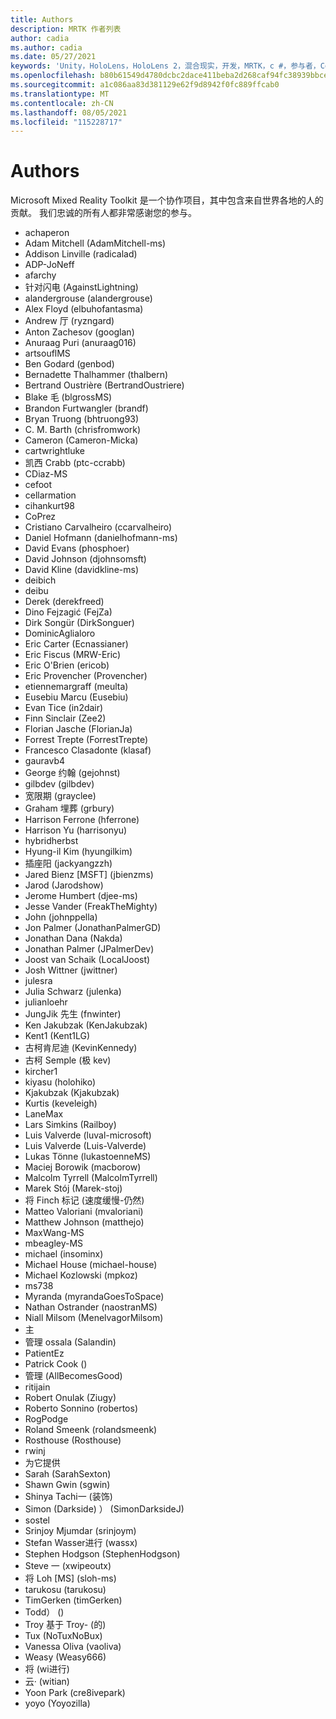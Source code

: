 ```yaml
---
title: Authors
description: MRTK 作者列表
author: cadia
ms.author: cadia
ms.date: 05/27/2021
keywords: 'Unity，HoloLens，HoloLens 2，混合现实，开发，MRTK，c #，参与者，Community'
ms.openlocfilehash: b80b61549d4780dcbc2dace411beba2d268caf94fc38939bbce39eadffc8077c
ms.sourcegitcommit: a1c086aa83d381129e62f9d8942f0fc889ffcab0
ms.translationtype: MT
ms.contentlocale: zh-CN
ms.lasthandoff: 08/05/2021
ms.locfileid: "115228717"
---
```

# <a name="authors"></a>Authors

Microsoft Mixed Reality Toolkit 是一个协作项目，其中包含来自世界各地的人的贡献。 我们忠诚的所有人都非常感谢您的参与。

- achaperon
- Adam Mitchell (AdamMitchell-ms) 
- Addison Linville (radicalad) 
- ADP-JoNeff
- afarchy
- 针对闪电 (AgainstLightning) 
- alandergrouse (alandergrouse) 
- Alex Floyd (elbuhofantasma) 
- Andrew 厅 (ryzngard) 
- Anton Zachesov (googlan) 
- Anuraag Puri (anuraag016) 
- artsouflMS
- Ben Godard (genbod) 
- Bernadette Thalhammer (thalbern) 
- Bertrand Oustrière (BertrandOustriere) 
- Blake 毛 (blgrossMS) 
- Brandon Furtwangler (brandf) 
- Bryan Truong (bhtruong93) 
- C. M. Barth (chrisfromwork) 
- Cameron (Cameron-Micka) 
- cartwrightluke
- 凯西 Crabb (ptc-ccrabb) 
- CDiaz-MS
- cefoot
- cellarmation
- cihankurt98
- CoPrez
- Cristiano Carvalheiro (ccarvalheiro) 
- Daniel Hofmann (danielhofmann-ms) 
- David Evans (phosphoer) 
- David Johnson (djohnsomsft) 
- David Kline (davidkline-ms) 
- deibich
- deibu
- Derek (derekfreed) 
- Dino Fejzagić (FejZa) 
- Dirk Songür (DirkSonguer) 
- DominicAglialoro
- Eric Carter (Ecnassianer) 
- Eric Fiscus (MRW-Eric) 
- Eric O'Brien (ericob) 
- Eric Provencher (Provencher) 
- etiennemargraff (meulta) 
- Eusebiu Marcu (Eusebiu) 
- Evan Tice (in2dair) 
- Finn Sinclair (Zee2) 
- Florian Jasche (FlorianJa) 
- Forrest Trepte (ForrestTrepte) 
- Francesco Clasadonte (klasaf) 
- gauravb4
- George 约翰 (gejohnst) 
- gilbdev (gilbdev) 
- 宽限期 (grayclee) 
- Graham 埋葬 (grbury) 
- Harrison Ferrone (hferrone) 
- Harrison Yu (harrisonyu) 
- hybridherbst
- Hyung-il Kim (hyungilkim) 
- 插座阳 (jackyangzzh) 
- Jared Bienz [MSFT] (jbienzms) 
- Jarod (Jarodshow) 
- Jerome Humbert (djee-ms) 
- Jesse Vander (FreakTheMighty) 
- John (johnppella) 
- Jon Palmer (JonathanPalmerGD) 
- Jonathan Dana (Nakda) 
- Jonathan Palmer (JPalmerDev) 
- Joost van Schaik (LocalJoost) 
- Josh Wittner (jwittner) 
- julesra
- Julia Schwarz (julenka) 
- julianloehr
- JungJik 先生 (fnwinter) 
- Ken Jakubzak (KenJakubzak) 
- Kent1 (Kent1LG) 
- 古柯肯尼迪 (KevinKennedy) 
- 古柯 Semple (极 kev) 
- kircher1
- kiyasu (holohiko) 
- Kjakubzak (Kjakubzak) 
- Kurtis (keveleigh) 
- LaneMax
- Lars Simkins (Railboy) 
- Luis Valverde (luval-microsoft) 
- Luis Valverde (Luis-Valverde) 
- Lukas Tönne (lukastoenneMS) 
- Maciej Borowik (macborow) 
- Malcolm Tyrrell (MalcolmTyrrell) 
- Marek Stój (Marek-stoj) 
- 将 Finch 标记 (速度缓慢-仍然) 
- Matteo Valoriani (mvaloriani) 
- Matthew Johnson (matthejo) 
- MaxWang-MS
- mbeagley-MS
- michael (insominx) 
- Michael House (michael-house) 
- Michael Kozlowski (mpkoz) 
- ms738
- Myranda (myrandaGoesToSpace) 
- Nathan Ostrander (naostranMS) 
- Niall Milsom (MenelvagorMilsom) 
- 主
- 管理 ossala (Salandin) 
- PatientEz
- Patrick Cook () 
- 管理 (AllBecomesGood) 
- ritijain
- Robert Onulak (Ziugy) 
- Roberto Sonnino (robertos) 
- RogPodge
- Roland Smeenk (rolandsmeenk) 
- Rosthouse (Rosthouse) 
- rwinj
- 为它提供
- Sarah (SarahSexton) 
- Shawn Gwin (sgwin) 
- Shinya Tachi一 (装饰) 
- Simon (Darkside) ） (SimonDarksideJ) 
- sostel
- Srinjoy Mjumdar (srinjoym) 
- Stefan Wasser进行 (wassx) 
- Stephen Hodgson (StephenHodgson) 
- Steve 一 (xwipeoutx) 
- 将 Loh [MS] (sloh-ms) 
- tarukosu (tarukosu) 
- TimGerken (timGerken) 
- Todd） () 
- Troy 基于 Troy- (的) 
- Tux (NoTuxNoBux) 
- Vanessa Oliva (vaoliva) 
- Weasy (Weasy666) 
- 将 (wi进行) 
- 云· (witian) 
- Yoon Park (cre8ivepark) 
- yoyo (Yoyozilla) 
